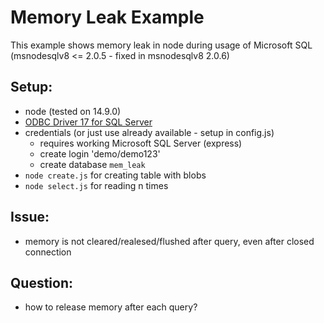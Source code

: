 # Memory Leak Example

This example shows memory leak in node during usage of Microsoft SQL (msnodesqlv8 <= 2.0.5 - fixed in msnodesqlv8 2.0.6)

## Setup:

- node (tested on 14.9.0)
- [ODBC Driver 17 for SQL Server](https://www.microsoft.com/en-us/download/details.aspx?id=56567)
- credentials (or just use already available - setup in config.js)
  - requires working Microsoft SQL Server (express)
  - create login 'demo/demo123'
  - create database `mem_leak`
- `node create.js` for creating table with blobs
- `node select.js` for reading n times

## Issue:

- memory is not cleared/realesed/flushed after query, even after closed connection

## Question:

- how to release memory after each query?
